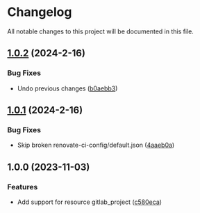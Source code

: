# Changelog

All notable changes to this project will be documented in this file.

## [1.0.2](https://gitlab.com/terraform-child-modules1/terraform-gitlab-project/compare/v1.0.1...v1.0.2) (2024-2-16)


### Bug Fixes

* Undo previous changes ([b0aebb3](https://gitlab.com/terraform-child-modules1/terraform-gitlab-project/commit/b0aebb3092ea135441cb48707e7758e29af3df58))

## [1.0.1](https://gitlab.com/terraform-child-modules1/terraform-gitlab-project/compare/v1.0.0...v1.0.1) (2024-2-16)


### Bug Fixes

* Skip broken renovate-ci-config/default.json ([4aaeb0a](https://gitlab.com/terraform-child-modules1/terraform-gitlab-project/commit/4aaeb0a26dd20648eacfe615eedbef1c76206158))

## 1.0.0 (2023-11-03)


### Features

* Add support for resource gitlab_project ([c580eca](https://gitlab.com/terraform-child-modules1/terraform-gitlab-project/commit/c580eca4493b82dab85eef6551098a670a189fd5))

